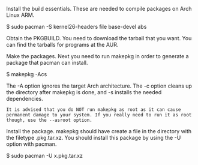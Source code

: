 Install the build essentials. These are needed to compile packages on Arch Linux ARM.

$ sudo pacman -S kernel26-headers file base-devel abs

Obtain the PKGBUILD. You need to download the tarball that you want. You can find the tarballs for programs at the AUR.

Make the packages. Next you need to run makepkg in order to generate a package that pacman can install.

$ makepkg -Acs

The -A option ignores the target Arch architecture. The -c option cleans up the directory after makepkg is done, and -s installs the needed dependencies.

    It is advised that you do NOT run makepkg as root as it can cause permanent damage to your system. If you really need to run it as root though, use the --asroot option.

Install the package. makepkg should have create a file in the directory with the filetype .pkg.tar.xz. You should install this package by using the -U option with pacman.

$ sudo pacman -U x.pkg.tar.xz

